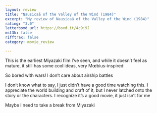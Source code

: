 ```yaml
---
layout: review
title: "Nausicaä of the Valley of the Wind (1984)"
excerpt: "My review of Nausicaä of the Valley of the Wind (1984)"
rating: "3.0"
letterboxd_url: https://boxd.it/4c9j9J
mst3k: false
rifftrax: false
category: movie_review

---
```


This is the earliest Miyazaki film I’ve seen, and while it doesn’t feel as mature, it still has some cool ideas, very Mœbius-inspired

So bored with wars! I don’t care about airship battles

I don’t know what to say, I just didn’t have a good time watching this. I appreciate the world building and craft of it, but I never latched onto the story or the characters. I recognize it’s a good movie, it just isn’t for me

Maybe I need to take a break from Miyazaki